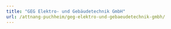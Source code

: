 ```yaml
---
title: "GEG Elektro- und Gebäudetechnik GmbH"
url: /attnang-puchheim/geg-elektro-und-gebaeudetechnik-gmbh/
---
```

